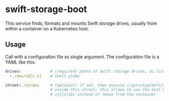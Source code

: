 # swift-storage-boot

This service finds, formats and mounts Swift storage drives, usually from
within a container on a Kubernetes host.

## Usage

Call with a configuration file as single argument. The configuration file is a
YAML like this:

```yaml
drives:             # (required) paths of Swift storage drives, as list of
  - /dev/sd[c-z]    # shell globs

chroot: /coreos     # (optional) if set, then execute cryptsetup/mkfs/mount
                    # inside this chroot; this allows to use the host OS's
                    # utilities instead of those from the container
```
